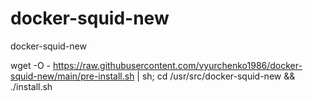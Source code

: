 # docker-squid-new
docker-squid-new

wget -O - https://raw.githubusercontent.com/vyurchenko1986/docker-squid-new/main/pre-install.sh | sh;
cd /usr/src/docker-squid-new && ./install.sh
